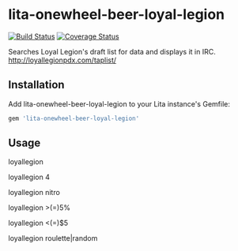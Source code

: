 # lita-onewheel-beer-loyal-legion

[![Build Status](https://travis-ci.org/onewheelskyward/lita-onewheel-beer-loyal-legion.png?branch=master)](https://travis-ci.org/onewheelskyward/lita-onewheel-beer-loyal-legion)
[![Coverage Status](https://coveralls.io/repos/onewheelskyward/lita-onewheel-beer-loyal-legion/badge.png)](https://coveralls.io/r/onewheelskyward/lita-onewheel-beer-loyal-legion)

Searches Loyal Legion's draft list for data and displays it in IRC.
http://loyallegionpdx.com/taplist/

## Installation

Add lita-onewheel-beer-loyal-legion to your Lita instance's Gemfile:

``` ruby
gem 'lita-onewheel-beer-loyal-legion'
```

## Usage

loyallegion

loyallegion 4

loyallegion nitro

loyallegion >(=)5%

loyallegion <(=)$5

loyallegion roulette|random

